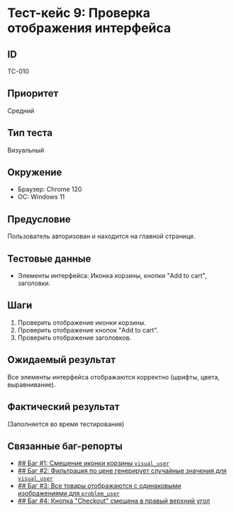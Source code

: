 # Тест-кейс 9: Проверка отображения интерфейса

## ID
TC-010

## Приоритет
Средний

## Тип теста
Визуальный

## Окружение
- Браузер: Chrome 120
- ОС: Windows 11

## Предусловие
Пользователь авторизован и находится на главной странице.

## Тестовые данные
- Элементы интерфейса: Иконка корзины, кнопки "Add to cart", заголовки.

## Шаги
1. Проверить отображение иконки корзины.
2. Проверить отображение кнопок "Add to cart".
3. Проверить отображение заголовков.

## Ожидаемый результат
Все элементы интерфейса отображаются корректно (шрифты, цвета, выравнивание).

## Фактический результат
(Заполняется во время тестирования)

## Связанные баг-репорты
- [## Баг #1: Смещение иконки корзины `visual_user`](../../3_Bug_Reports/6_visual_user/bug_1_report_cart_icon_misalignment.md)
- [## Баг #2: Фильтрация по цене генерирует случайные значения для `visual_user`](../../3_Bug_Reports/6_visual_user/bug_3_report_price_filter_random.md)
- [## Баг #3: Все товары отображаются с одинаковыми изображениями для `problem_user`](../../3_Bug_Reports/3_problem_user/Bug_3_Duplicate_Images.md)
- [## Баг #4: Кнопка "Checkout" смещена в правый верхний угол](../../3_Bug_Reports/6_visual_user/bug_4_report_checkout_button_misaligned.md)